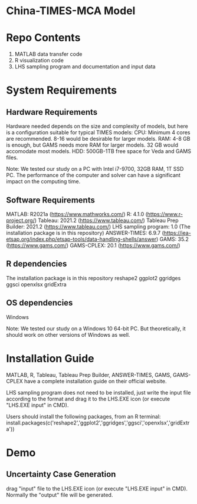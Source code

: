 # China-TIMES-MCA Model
# Repo Contents
1. MATLAB data transfer code
2. R visualization code
3. LHS sampling program and documentation and input data

# System Requirements
## Hardware Requirements
Hardware needed depends on the size and complexity of models, but here is a configuration suitable for typical TIMES models:
CPU: Minimum 4 cores are recommended. 8-16 would be desirable for larger models.
RAM: 4-8 GB is enough, but GAMS needs more RAM for larger models. 32 GB would accomodate most models.
HDD: 500GB-1TB free space for Veda and GAMS files.

Note: We tested our study on a PC with Intel i7-9700, 32GB RAM, 1T SSD PC. The performance of the computer and solver can have a significant impact on the computing time. 

## Software Requirements
MATLAB: R2021a (https://www.mathworks.com/)
R: 4.1.0 (https://www.r-project.org/)
Tableau: 2021.2 (https://www.tableau.com/)
Tableau Prep Builder: 2021.2 (https://www.tableau.com/)
LHS sampling program: 1.0 (The installation package is in this repository)
ANSWER-TIMES: 6.9.7 (https://iea-etsap.org/index.php/etsap-tools/data-handling-shells/answer)
GAMS: 35.2 (https://www.gams.com/)
GAMS-CPLEX: 20.1 (https://www.gams.com/)

## R dependencies
The installation package is in this repository
reshape2
ggplot2
ggridges
ggsci
openxlsx
gridExtra

## OS dependencies
Windows

Note: We tested our study on a Windows 10 64-bit PC. But theoretically, it should work on other versions of Windows as well.

# Installation Guide
MATLAB, R, Tableau, Tableau Prep Builder, ANSWER-TIMES, GAMS, GAMS-CPLEX have a complete installation guide on their official website.

LHS sampling program does not need to be installed, just write the input file according to the format and drag it to the LHS.EXE icon (or execute "LHS.EXE input" in CMD).

Users should install the following packages, from an R terminal:
install.packages(c('reshape2','ggplot2','ggridges','ggsci','openxlsx','gridExtra'))

# Demo
## Uncertainty Case Generation
drag "input" file to the LHS.EXE icon (or execute "LHS.EXE input" in CMD). Normally the "output" file will be generated.


